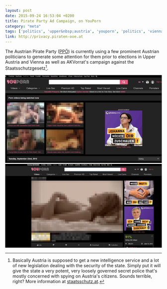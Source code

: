 ```yaml
---
layout: post
date: 2015-09-24 16:53:04 +0200
title: Pirate Party Ad Campaign, on YouPorn
category: "meta"
tags: ['politics', 'upper&nbsp;austria', 'youporn', 'politics', 'vienna', 'austria', 'pirate&nbsp;party', 'ppoe', 'interior']
link: http://privacy.piraten-ooe.at
---
```


The Austrian Pirate Party ([PPÖ](https://www.piratenpartei.at)) is currently using a few prominent Austrian politicians to generate some attention for them prior to elections in Upper Austria and Vienna as well as AKVorrat's campaign against the Staatsschutzgesetz[^1].

![Ad 1](/images/youporn-1.jpeg)
![Ad 2 & 3](/images/youporn-2.jpeg)

[^1]: Basically Austria is supposed to get a new intelligence service and a lot of new legislation dealing with the security of the state. Simply put it will give the state a very potent, very loosely governed secret police that's mostly concerned with spying on Austria's citizens. Sounds terrible, right? More information at [staatsschutz.at](https://staatsschutz.at).